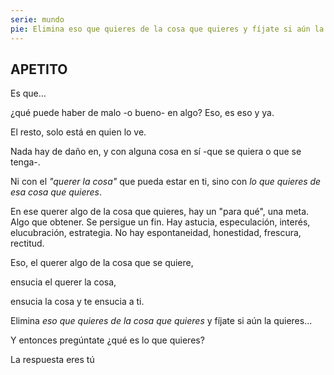 ```yaml
---
serie: mundo
pie: Elimina eso que quieres de la cosa que quieres y fíjate si aún la quieres
---
```


## APETITO

Es que…

¿qué puede haber de malo -o bueno- en algo? Eso, es eso y ya.

El resto, solo está en quien lo ve.

Nada hay de daño en, y con alguna cosa en sí -que se quiera o que se tenga-.

Ni con el _"querer la cosa"_ que pueda estar en ti, sino con _lo que quieres de esa cosa que quieres_.

En ese querer algo de la cosa que quieres, hay un "para qué", una meta. Algo que obtener. Se persigue un fin. Hay astucia, especulación, interés, elucubración, estrategia. No hay espontaneidad, honestidad, frescura, rectitud.

Eso, el querer algo de la cosa que se quiere,

ensucia el querer la cosa,

ensucia la cosa y te ensucia a ti.

Elimina _eso que quieres de la cosa que quieres_ y fíjate si aún la quieres…

Y entonces pregúntate ¿qué es lo que quieres?

La respuesta eres tú
